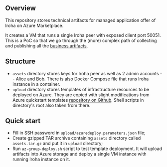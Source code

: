 ## Overview
This repository stores technical artifacts for managed application offer of Iroha on Azure Marketplace.

It creates a VM that runs a single Iroha peer with exposed client port 50051. This is a PoC so that we go through the (more) complex path of collecting and publishing all the [business artifacts](https://docs.microsoft.com/en-us/azure/marketplace/cloud-partner-portal/azure-applications/cpp-prerequisites#business-requirements).

## Structure
- `assets` directory stores keys for Iroha peer as well as 2 admin accounts -- Alice and Bob. There is also Docker Compose file that runs Iroha instance in a container.
- `upload` directory stores templates of infrastructure resources to be deployed on Azure. They are copied with slight modifications from Azure quickstart templates [repository on Github](https://github.com/Azure/azure-quickstart-templates/tree/master/100-marketplace-sample). Shell scripts in directory's root also taken from there.

## Quick start
- Fill in SSH password in `upload/azuredeploy.parameters.json` file;
- Create gzipped TAR archive containing `assets` directory called `assets.tar.gz` and put it in `upload` directory;
- Run `az-group-deploy.sh` script to test template deployment. It will upload artifacts into Azure storage and deploy a single VM instance with running Iroha instance on it.